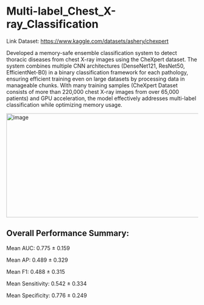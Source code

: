 # Multi-label_Chest_X-ray_Classification

Link Dataset: https://www.kaggle.com/datasets/ashery/chexpert

Developed a memory-safe ensemble classification system to detect thoracic diseases from chest X-ray images using the CheXpert dataset. The system combines multiple CNN architectures (DenseNet121, ResNet50, EfficientNet-B0) in a binary classification framework for each pathology, ensuring efficient training even on large datasets by processing data in manageable chunks. With many training samples (CheXpert Dataset consists of more than 220,000 chest X-ray images from over 65,000 patients) and GPU acceleration, the model effectively addresses multi-label classification while optimizing memory usage.

<img width="550" height="273" alt="image" src="https://github.com/user-attachments/assets/93bc17cd-a0f6-4149-8147-49fab0ce0a5f" />

Overall Performance Summary:
--------------------------------------------------------------------------------
Mean AUC: 0.775 ± 0.159

Mean AP: 0.489 ± 0.329

Mean F1: 0.488 ± 0.315

Mean Sensitivity: 0.542 ± 0.334

Mean Specificity: 0.776 ± 0.249
